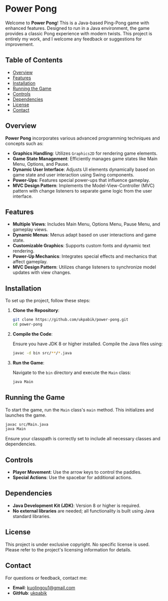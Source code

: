 # Power Pong

Welcome to **Power Pong**! This is a Java-based Ping-Pong game with enhanced features. Designed to run in a Java environment, the game provides a classic Pong experience with modern twists. This project is entirely my work, and I welcome any feedback or suggestions for improvement.

## Table of Contents

- [Overview](#overview)
- [Features](#features)
- [Installation](#installation)
- [Running the Game](#running-the-game)
- [Controls](#controls)
- [Dependencies](#dependencies)
- [License](#license)
- [Contact](#contact)

## Overview

**Power Pong** incorporates various advanced programming techniques and concepts such as:

- **Graphics Handling**: Utilizes `Graphics2D` for rendering game elements.
- **Game State Management**: Efficiently manages game states like Main Menu, Options, and Pause.
- **Dynamic User Interface**: Adjusts UI elements dynamically based on game state and user interaction using Swing components.
- **Power-Ups**: Features special power-ups that influence gameplay.
- **MVC Design Pattern**: Implements the Model-View-Controller (MVC) pattern with change listeners to separate game logic from the user interface.

## Features

- **Multiple Views**: Includes Main Menu, Options Menu, Pause Menu, and gameplay views.
- **Dynamic Menus**: Menus adapt based on user interactions and game state.
- **Customizable Graphics**: Supports custom fonts and dynamic text rendering.
- **Power-Up Mechanics**: Integrates special effects and mechanics that affect gameplay.
- **MVC Design Pattern**: Utilizes change listeners to synchronize model updates with view changes.

## Installation

To set up the project, follow these steps:

1. **Clone the Repository**:

    ```sh
    git clone https://github.com/ukpabik/power-pong.git
    cd power-pong
    ```

2. **Compile the Code**:

    Ensure you have JDK 8 or higher installed. Compile the Java files using:

    ```sh
    javac -d bin src/**/*.java
    ```

3. **Run the Game**:

    Navigate to the `bin` directory and execute the `Main` class:

    ```sh
    java Main
    ```

## Running the Game

To start the game, run the `Main` class's `main` method. This initializes and launches the game.

```sh
javac src/Main.java
java Main
```
Ensure your classpath is correctly set to include all necessary classes and dependencies.

## Controls

- **Player Movement**: Use the arrow keys to control the paddles.
- **Special Actions**: Use the spacebar for additional actions.

## Dependencies

- **Java Development Kit (JDK)**: Version 8 or higher is required.
- **No external libraries** are needed; all functionality is built using Java standard libraries.

## License

This project is under exclusive copyright. No specific license is used. Please refer to the project's licensing information for details.

## Contact

For questions or feedback, contact me:

- **Email**: kuolingou1@gmail.com
- **GitHub**: [ukpabik](https://github.com/ukpabik)
